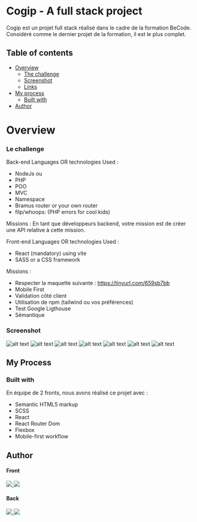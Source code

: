 # Cogip - A full stack project

Cogip est un projet full stack réalisé dans le cadre de la formation BeCode. Considéré comme le dernier projet de la formation, il est le plus complet. 

## Table of contents

- [Overview](#overview)
  - [The challenge](#the-challenge)
  - [Screenshot](#screenshot)
  - [Links](#links)
- [My process](#my-process)
  - [Built with](#built-with)
- [Author](#author)

# Overview

### Le challenge

Back-end
Languages OR technologies Used :

- NodeJs
ou
- PHP 
- POO
- MVC
- Namespace
- Bramus router or your own router
- filp/whoops: (PHP errors for cool kids)

Missions :
En tant que développeurs backend, votre mission est de créer une API relative à cette mission.

Front-end
Languages OR technologies Used :

- React (mandatory) using vite
- SASS or a CSS framework

Missions :
- Respecter la maquette suivante : https://tinyurl.com/659sb7bb
- Mobile First
- Validation côté client
- Utilisation de npm (tailwind ou vos préférences)
- Test Google Ligthouse
- Sémantique

### Screenshot 

![alt text](./screenshots/cogip.png)
![alt text](./screenshots/cogip2.png)
![alt text](./screenshots/cogip3.png)
![alt text](./screenshots/cogip4.png)
![alt text](./screenshots/cogip5.png)
![alt text](./screenshots/cogip6.png)
![alt text](./screenshots/cogip7.png)

## My Process

### Built with

En équipe de 2 fronts, nous avons réalisé ce projet avec :

- Semantic HTML5 markup
- SCSS
- React
- React Router Dom
- Flexbox
- Mobile-first workflow

## Author

#### Front

<a href="https://github.com/manu-cj">
  <img src="https://img.shields.io/badge/Manu-4E7CCC">
</a>
<a href="https://github.com/HappyFeys">
  <img src="https://img.shields.io/badge/Dylan-4E7CCC">
</a>

#### Back

<a href="https://github.com/Caroline1123">
  <img src="https://img.shields.io/badge/Caroline-BF3338">
</a>
<a href="https://github.com/MJordanBecode">
  <img src="https://img.shields.io/badge/Jordan-BF3338">
</a>




